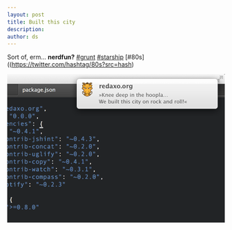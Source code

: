 ```yaml
---
layout: post
title: Built this city
description:
author: ds
---
```


Sort of, erm… __nerdfun?__
[#grunt](https://twitter.com/hashtag/grunt?src=hash) [#starship](https://twitter.com/hashtag/starship?src=hash) [#80s]((https://twitter.com/hashtag/80s?src=hash)

![Build](/content/images/2015/02/BIUy6LWCcAEAjEV.png)
